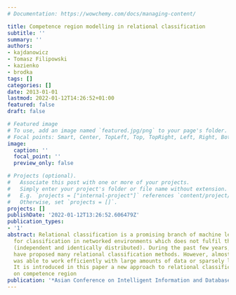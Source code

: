 ```yaml
---
# Documentation: https://wowchemy.com/docs/managing-content/

title: Competence region modelling in relational classification
subtitle: ''
summary: ''
authors:
- kajdanowicz
- Tomasz Filipowski
- kazienko
- brodka
tags: []
categories: []
date: 2013-01-01
lastmod: 2022-01-12T14:26:52+01:00
featured: false
draft: false

# Featured image
# To use, add an image named `featured.jpg/png` to your page's folder.
# Focal points: Smart, Center, TopLeft, Top, TopRight, Left, Right, BottomLeft, Bottom, BottomRight.
image:
  caption: ''
  focal_point: ''
  preview_only: false

# Projects (optional).
#   Associate this post with one or more of your projects.
#   Simply enter your project's folder or file name without extension.
#   E.g. `projects = ["internal-project"]` references `content/project/deep-learning/index.md`.
#   Otherwise, set `projects = []`.
projects: []
publishDate: '2022-01-12T13:26:52.606479Z'
publication_types:
- '1'
abstract: Relational classification is a promising branch of machine learning techniques
  for classification in networked environments which does not fulfil the iid assumption
  (independent and identically distributed). During the past few years, researchers
  have proposed many relational classification methods. However, almost none of them
  was able to work efficiently with large amounts of data or sparsely labelled networks.
  It is introduced in this paper a new approach to relational classification based
  on competence region
publication: '*Asian Conference on Intelligent Information and Database Systems*'
---
```

